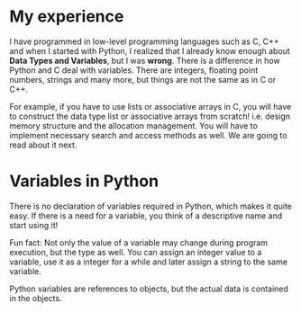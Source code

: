 # My experience
I have programmed in low-level programming languages such as C, C++ and when I started with Python, I realized that I already know enough about **Data Types and Variables**, but I was **wrong**. 
There is a difference in how Python and C deal with variables. There are integers, floating point numbers, strings and many more, but things are not the same as in C or C++. 

For example, if you have to use lists or associative arrays in C, you will have to construct the data type list or associative arrays from scratch! i.e. design memory structure and the allocation management. You will have to implement necessary search and access methods as well. We are going to read about it next. 

# Variables in Python
There is no declaration of variables required in Python, which makes it quite easy. If there is a need for a variable, you think of a descriptive name and start using it! 

Fun fact: Not only the value of a variable may change during program execution, but the type as well. You can assign an integer value to a variable, use it as a integer for a while and later assign a string to the same variable. 

Python variables are references to objects, but the actual data is contained in the objects. 
